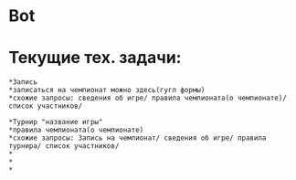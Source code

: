 # Bot

# Текущие тех. задачи:
    *Запись
    *записаться на чемпионат можно здесь(гугл формы)
    *схожие запросы: сведения об игре/ правила чемпионата(о чемпионате)/ список участников/
    
    *Турнир "название игры"
    *правила чемпионата(о чемпионате)
    *схожие запросы: Запись на чемпионат/ сведения об игре/ правила турнира/ список участников/
    *
    *
    *
